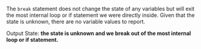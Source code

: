 The `break` statement does not change the state of any variables but will exit the most internal loop or if statement we were directly inside. Given that the state is unknown, there are no variable values to report.

Output State: **the state is unknown and we break out of the most internal loop or if statement.**